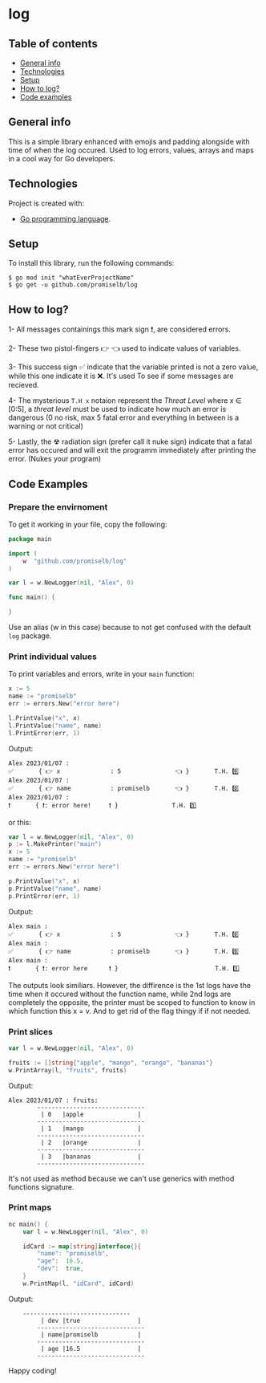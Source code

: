 # log

## Table of contents
* [General info](#general-info)
* [Technologies](#technologies)
* [Setup](#setup)
* [How to log?](#how-to-log)
* [Code examples](#code-examples)

## General info
This is a simple library enhanced with emojis and padding alongside with time of when the log occured. Used to log errors, values, arrays and maps in a cool way for Go developers.
	
## Technologies
Project is created with:
* <a href="https://github.com/golang/go">Go programming language</a>.
	
## Setup
To install this library, run the following commands:

```
$ go mod init "whatEverProjectName"
$ go get -u github.com/promiselb/log
```
## How to log?
1- All messages containings this mark sign ❗, are considered errors.

2- These two pistol-fingers 👉 👈 used to indicate values of variables.

3- This success sign ✅ indicate that the variable printed is not a zero value, while this one indicate it is ❌. It's used
To see if some messages are recieved.

4- The mysterious `T.H x` notaion represent the <i>Threat Level</i> where x ∈ [0:5], a <i>threat level</i> must be used 
to indicate how much an error is dangerous (0 no risk, max 5 fatal error and everything in between is a warning or not critical)

5- Lastly, the ☢ radiation sign (prefer call it nuke sign) indicate that a fatal error has occured 
and will exit the programm immediately after printing the error. (Nukes your program)
## Code Examples

### Prepare the envirnoment
To get it working in your file, copy the following:
``` Go
package main

import (
	w  "github.com/promiselb/log"
)

var l = w.NewLogger(nil, "Alex", 0)

func main() {

}
```
Use an alias (w in this case) because to not get confused with the default `log` package.

### Print individual values
To print variables and errors, write in your `main` function:
``` Go
x := 5
name := "promiselb"
err := errors.New("error here")

l.PrintValue("x", x)
l.PrintValue("name", name)
l.PrintError(err, 1)
```
Output:
```
Alex 2023/01/07 :
✅       { 👉 x              : 5               👈 }       T.H. 0️⃣
Alex 2023/01/07 :
✅       { 👉 name           : promiselb       👈 }       T.H. 0️⃣
Alex 2023/01/07 :
❗       { ❗: error here!     ❗ }			   T.H. 1️⃣ 
```
or this:
``` Go
var l = w.NewLogger(nil, "Alex", 0)
p := l.MakePrinter("main")
x := 5
name := "promiselb"
err := errors.New("error here")

p.PrintValue("x", x)
p.PrintValue("name", name)
p.PrintError(err, 1)
```
Output:
```
Alex main :
✅       { 👉 x              : 5               👈 }       T.H. 0️⃣
Alex main :
✅       { 👉 name           : promiselb       👈 }       T.H. 0️⃣
Alex main :
❗       { ❗: error here      ❗ }                       	   T.H. 1️⃣  
```
The outputs look similiars. However, the diffirence is the 1st logs have the time when it occured without the function name,
while 2nd logs are completely the opposite, the printer must be scoped to function to know in which function this x = v. And
to get rid of the flag thingy if if not needed.

### Print slices
``` Go
var l = w.NewLogger(nil, "Alex", 0)

fruits := []string{"apple", "mango", "orange", "bananas"}
w.PrintArray(l, "fruits", fruits)
```
Output:
```
Alex 2023/01/07 : fruits:
        ------------------------------
         | 0   |apple               | 
        ------------------------------
         | 1   |mango               | 
        ------------------------------
         | 2   |orange              | 
        ------------------------------
         | 3   |bananas             | 
        ------------------------------
```
It's not used as method because we can't use generics with method functions signature.
### Print maps
``` Go
nc main() {
	var l = w.NewLogger(nil, "Alex", 0)

	idCard := map[string]interface{}{
		"name": "promiselb",
		"age":  16.5,
		"dev":  true,
	}
	w.PrintMap(l, "idCard", idCard)
```
Output:
```
	------------------------------
         | dev |true                | 
        ------------------------------
         | name|promiselb           | 
        ------------------------------
         | age |16.5                | 
        ------------------------------
```

Happy coding!
